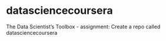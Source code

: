 datasciencecoursera
===================

The Data Scientist’s Toolbox - assignment: Create a repo called datasciencecoursera
